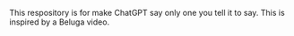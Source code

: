This respository is for make ChatGPT say only one you tell it to say. This is inspired by a Beluga video.
